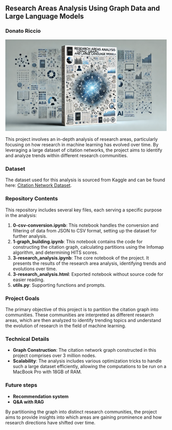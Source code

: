 
## Research Areas Analysis Using Graph Data and Large Language Models
### Donato Riccio

![](image-1.png)


This project involves an in-depth analysis of research areas, particularly focusing on how research in machine learning has evolved over time. By leveraging a large dataset of citation networks, the project aims to identify and analyze trends within different research communities.

### Dataset
The dataset used for this analysis is sourced from Kaggle and can be found here: [Citation Network Dataset](https://www.kaggle.com/datasets/mathurinache/citation-network-dataset).

### Repository Contents
This repository includes several key files, each serving a specific purpose in the analysis:

1. **0-csv-conversion.ipynb**: This notebook handles the conversion and filtering of data from JSON to CSV format, setting up the dataset for further analysis.
2. **1-graph_building.ipynb**: This notebook contains the code for constructing the citation graph, calculating partitions using the Infomap algorithm, and determining HITS scores.
3. **3-research_analysis.ipynb**: The core notebook of the project. It presents the results of the research area analysis, identifying trends and evolutions over time.
4. **3-research_analysis.html**: Exported notebook without source code for easier reading.
5. **utils.py**: Supporting functions and prompts.

### Project Goals
The primary objective of this project is to partition the citation graph into communities. These communities are interpreted as different research areas, which are then analyzed to identify trending topics and understand the evolution of research in the field of machine learning.

### Technical Details
- **Graph Construction**: The citation network graph constructed in this project comprises over 3 million nodes.
- **Scalability**: The analysis includes various optimization tricks to handle such a large dataset efficiently, allowing the computations to be run on a MacBook Pro with 18GB of RAM.

### Future steps
- **Recommendation system**  
- **Q&A with RAG**

By partitioning the graph into distinct research communities, the project aims to provide insights into which areas are gaining prominence and how research directions have shifted over time.
